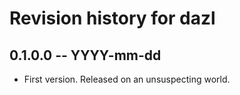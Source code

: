 # Revision history for dazl

## 0.1.0.0 -- YYYY-mm-dd

* First version. Released on an unsuspecting world.
